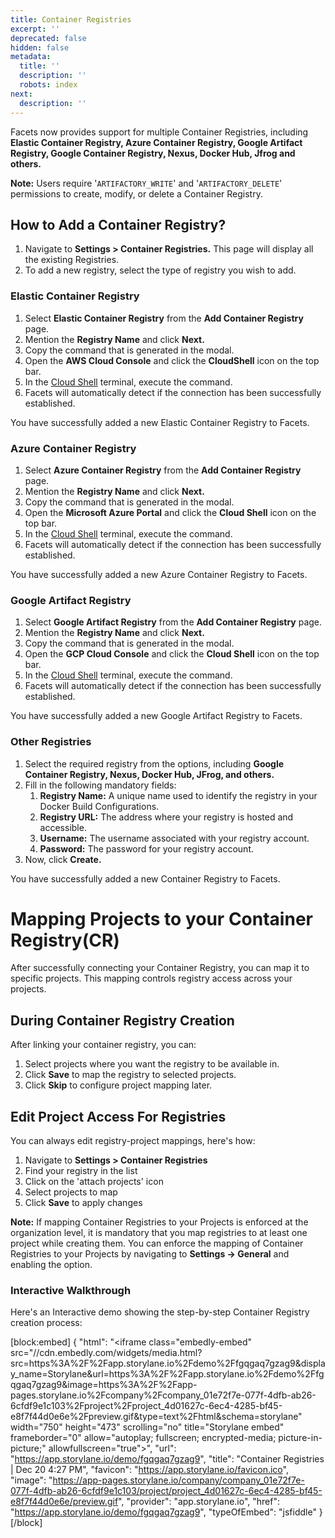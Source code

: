 ```yaml
---
title: Container Registries
excerpt: ''
deprecated: false
hidden: false
metadata:
  title: ''
  description: ''
  robots: index
next:
  description: ''
---
```

Facets now provides support for multiple Container Registries, including **Elastic Container Registry, Azure Container Registry, Google Artifact Registry, Google Container Registry, Nexus, Docker Hub, Jfrog **and** others.**

**Note:** Users require '`ARTIFACTORY_WRITE`' and '`ARTIFACTORY_DELETE`' permissions to create, modify, or delete a Container Registry.

## How to Add a Container Registry?

1. Navigate to **Settings > Container Registries.** This page will display all the existing Registries. 
2. To add a new registry, select the type of registry you wish to add. 

### Elastic Container Registry

1. Select **Elastic Container Registry** from the **Add Container Registry** page.
2. Mention the **Registry Name** and click **Next.**
3. Copy the command that is generated in the modal.
4. Open the **AWS Cloud Console** and click the **CloudShell** icon on the top bar.
5. In the [Cloud Shell](https://ap-south-1.console.aws.amazon.com/cloudshell/home?region=ap-south-1#e8a9b144-b70c-468d-be1e-fd0249123b16) terminal, execute the command.
6. Facets will automatically detect if the connection has been successfully established.

You have successfully added a new Elastic Container Registry to Facets.

### Azure Container Registry

1. Select **Azure Container Registry** from the **Add Container Registry** page.
2. Mention the **Registry Name** and click **Next.**
3. Copy the command that is generated in the modal.
4. Open the **Microsoft Azure Portal** and click the **Cloud Shell** icon on the top bar.
5. In the [Cloud Shell](https://portal.azure.com/#cloudshell/) terminal, execute the command.
6. Facets will automatically detect if the connection has been successfully established.

You have successfully added a new Azure Container Registry to Facets.

### Google Artifact Registry

1. Select **Google Artifact Registry** from the **Add Container Registry** page.
2. Mention the **Registry Name** and click **Next.**
3. Copy the command that is generated in the modal.
4. Open the **GCP Cloud Console** and click the **Cloud Shell** icon on the top bar.
5. In the [Cloud Shell](https://console.cloud.google.com/welcome?project=facets-cp-test&cloudshell=true--) terminal, execute the command.
6. Facets will automatically detect if the connection has been successfully established.

You have successfully added a new Google Artifact Registry to Facets.

### Other Registries

1. Select the required registry from the options, including **Google Container Registry, Nexus, Docker Hub, JFrog, and others.**
2. Fill in the following mandatory fields:
   1. **Registry Name:** A unique name used to identify the registry in your Docker Build Configurations.
   2. **Registry URL:** The address where your registry is hosted and accessible.
   3. **Username:** The username associated with your registry account.
   4. **Password:** The password for your registry account.
3. Now, click **Create.**

You have successfully added a new Container Registry to Facets.

# Mapping Projects to your Container Registry(CR)

After successfully connecting your Container Registry, you can map it to specific projects. This mapping controls registry access across your projects.

## During Container Registry Creation

After linking your container registry, you can:

1. Select projects where you want the registry to be available in.
2. Click **Save** to map the registry to selected projects.
3. Click **Skip** to configure project mapping later.

## Edit Project Access For Registries

You can always edit registry-project mappings, here's how:

1. Navigate to **Settings > Container Registries**
2. Find your registry in the list
3. Click on the 'attach projects' icon
4. Select projects to map
5. Click **Save** to apply changes

**Note:** If mapping Container Registries to your Projects is enforced at the organization level, it is mandatory that you map registries to at least one project while creating them. You can enforce the mapping of Container Registries to your Projects by navigating to **Settings -> General** and enabling the option.

### Interactive Walkthrough

Here's an Interactive demo showing the step-by-step Container Registry creation process:

[block:embed]
{
  "html": "<iframe class=\"embedly-embed\" src=\"//cdn.embedly.com/widgets/media.html?src=https%3A%2F%2Fapp.storylane.io%2Fdemo%2Ffgqgaq7gzag9&display_name=Storylane&url=https%3A%2F%2Fapp.storylane.io%2Fdemo%2Ffgqgaq7gzag9&image=https%3A%2F%2Fapp-pages.storylane.io%2Fcompany%2Fcompany_01e72f7e-077f-4dfb-ab26-6cfdf9e1c103%2Fproject%2Fproject_4d01627c-6ec4-4285-bf45-e8f7f44d0e6e%2Fpreview.gif&type=text%2Fhtml&schema=storylane\" width=\"750\" height=\"473\" scrolling=\"no\" title=\"Storylane embed\" frameborder=\"0\" allow=\"autoplay; fullscreen; encrypted-media; picture-in-picture;\" allowfullscreen=\"true\"></iframe>",
  "url": "https://app.storylane.io/demo/fgqgaq7gzag9",
  "title": "Container Registries | Dec 20 4:27 PM",
  "favicon": "https://app.storylane.io/favicon.ico",
  "image": "https://app-pages.storylane.io/company/company_01e72f7e-077f-4dfb-ab26-6cfdf9e1c103/project/project_4d01627c-6ec4-4285-bf45-e8f7f44d0e6e/preview.gif",
  "provider": "app.storylane.io",
  "href": "https://app.storylane.io/demo/fgqgaq7gzag9",
  "typeOfEmbed": "jsfiddle"
}
[/block]